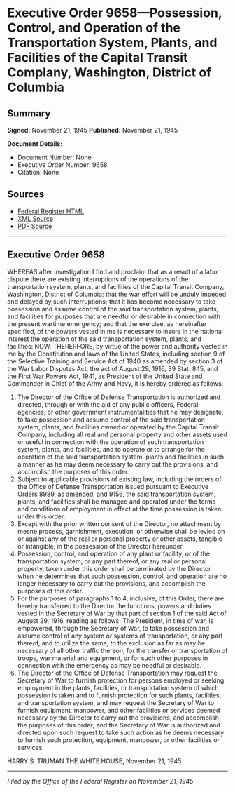# Executive Order 9658—Possession, Control, and Operation of the Transportation System, Plants, and Facilities of the Capital Transit Complany, Washington, District of Columbia

## Summary

**Signed:** November 21, 1945
**Published:** November 21, 1945

**Document Details:**
- Document Number: None
- Executive Order Number: 9658
- Citation: None

## Sources
- [Federal Register HTML](https://www.presidency.ucsb.edu/documents/executive-order-9658-possession-control-and-operation-the-transportation-system-plants-and)
- [XML Source](None)
- [PDF Source](None)

---

## Executive Order 9658

WHEREAS after investigation I find and proclaim that as a result of a labor dispute there are existing interruptions of the operations of the transportation system, plants, and facilities of the Capital Transit Company, Washington, District of Columbia; that the war effort will be unduly impeded and delayed by such interruptions; that it has become necessary to take possession and assume control of the said transportation system, plants, and facilities for purposes that are needful or desirable in connection with the present wartime emergency; and that the exercise, as hereinafter specified, of the powers vested in me is necessary to insure in the national interest the operation of the said transportation system, plants, and facilities:
NOW, THERERFORE, by virtue of the power and authority vested in me by the Constitution and laws of the United States, including section 9 of the Selective Training and Service Act of 1940 as amended by section 3 of the War Labor Disputes Act, the act of August 29, 1916, 39 Stat. 845, and the First War Powers Act, 1941, as President of the United State and Commander in Chief of the Army and Navy, it is hereby ordered as follows:
1. The Director of the Office of Defense Transportation is authorized and directed, through or with the aid of any public officers, Federal agencies, or other government instrumentalities that he may designate, to take possession and assume control of the said transportation system, plants, and facilities owned or operated by the Capital Transit Company, including all real and personal property and other assets used or useful in connection with the operation of such transportation system, plants, and facilities, and to operate or to arrange for the operation of the said transportation system, plants and facilities in such a manner as he may deem necessary to carry out the provisions, and accomplish the purposes of this order.
2. Subject to applicable provisions of existing law, including the orders of the Office of Defense Transportation issued pursuant to Executive Orders 8989, as amended, and 9156, the said transportation system, plants, and facilities shall be managed and operated under the terms and conditions of employment in effect at the time possession is taken under this order.
3. Except with the prior written consent of the Director, no attachment by mesne process, garnishment, execution, or otherwise shall be levied on or against any of the real or personal property or other assets, tangible or intangible, in the possession of the Director hereunder.
4. Possession, control, and operation of any plant or facility, or of the transportation system, or any part thereof, or any real or personal property, taken under this order shall be terminated by the Director when he determines that such possession, control, and operation are no longer necessary to carry out the provisions, and accomplish the purposes of this order.
5. For the purposes of paragraphs 1 to 4, inclusive, of this Order, there are hereby transferred to the Director the functions, powers and duties vested in the Secretary of War by that part of section 1 of the said Act of August 29, 1916, reading as follows:
The President, in time of war, is empowered, through the Secretary of War, to take possession and assume control of any system or systems of transportation, or any part thereof, and to utilize the same, to the exclusion as far as may be necessary of all other traffic thereon, for the transfer or transportation of troops, war material and equipment, or for such other purposes in connection with the emergency as may be needful or desirable.
6. The Director of the Office of Defense Transportation may request the Secretary of War to furnish protection for persons employed or seeking employment in the plants, facilities, or transportation system of which possession is taken and to furnish protection for such plants, facilities, and transportation system, and may request the Secretary of War to furnish equipment, manpower, and other facilities or services deemed necessary by the Director to carry out the provisions, and accomplish the purposes of this order; and the Secretary of War is authorized and directed upon such request to take such action as he deems necessary to furnish such protection, equipment, manpower, or other facilities or services.

HARRY S. TRUMAN
THE WHITE HOUSE,
November 21, 1945

---

*Filed by the Office of the Federal Register on November 21, 1945*
